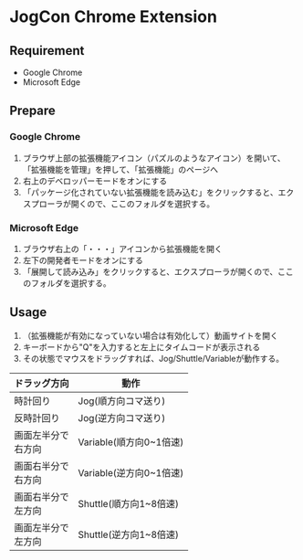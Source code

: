 # JogCon Chrome Extension

## Requirement

- Google Chrome
- Microsoft Edge

## Prepare

### Google Chrome

1. ブラウザ上部の拡張機能アイコン（パズルのようなアイコン）を開いて、「拡張機能を管理」を押して、「拡張機能」のページへ
1. 右上のデベロッパーモードをオンにする
1. 「パッケージ化されていない拡張機能を読み込む」をクリックすると、エクスプローラが開くので、ここのフォルダを選択する。

### Microsoft Edge

1. ブラウザ右上の「・・・」アイコンから拡張機能を開く
1. 左下の開発者モードをオンにする
1. 「展開して読み込み」をクリックすると、エクスプローラが開くので、ここのフォルダを選択する。

## Usage

1. （拡張機能が有効になっていない場合は有効化して）動画サイトを開く
1. キーボードから"Q"を入力すると左上にタイムコードが表示される
1. その状態でマウスをドラッグすれば、Jog/Shuttle/Variableが動作する。

|  ドラッグ方向  |  動作  |
| ---- | ---- |
|  時計回り  |  Jog(順方向コマ送り)  |
|  反時計回り  |  Jog(逆方向コマ送り)  |
|  画面左半分で<br>右方向  |  Variable(順方向0~1倍速)  |
|  画面右半分で<br>右方向  |  Variable(逆方向0~1倍速)  |
|  画面右半分で<br>左方向  |  Shuttle(順方向1~8倍速)  |
|  画面左半分で<br>左方向  |  Shuttle(逆方向1~8倍速)  |
